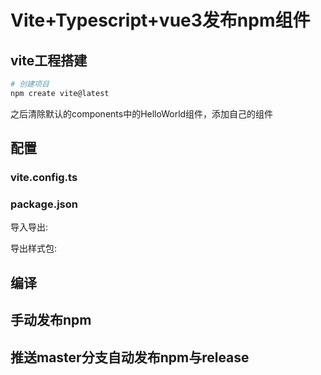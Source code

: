 # Vite+Typescript+vue3发布npm组件

## vite工程搭建

```sh
# 创建项目
npm create vite@latest
```

之后清除默认的components中的HelloWorld组件，添加自己的组件

## 配置

### vite.config.ts

### package.json

导入导出:

导出样式包:


## 编译

## 手动发布npm

## 推送master分支自动发布npm与release

